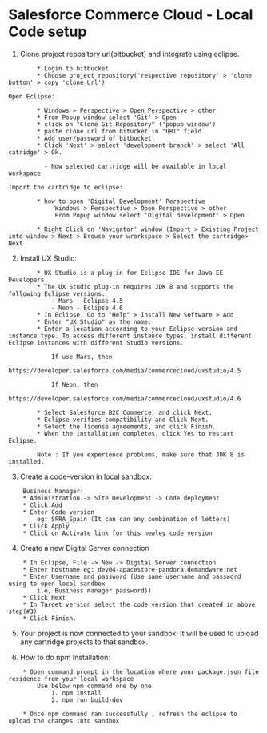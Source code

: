 # Salesforce Commerce Cloud - Local Code setup #

1. Clone project repository url(bitbucket) and integrate using eclipse.

```
		* Login to bitbucket 
		* Choose project repository('respective repository' > 'clone button' > copy 'clone Url')
```	
	Open Eclipse:
```	
		* Windows > Perspective > Open Perspective > other
		* From Popup window select 'Git' > Open
		* click on "Clone Git Repository" ('popup window')
		* paste clone url from bitucket in "URI" field
		* Add user/password of bitbucket.
		* Click 'Next' > select 'development branch' > select 'All catridge' > Ok.
		
		  - Now selected cartridge will be available in local workspace
```
	Import the cartridge to eclipse:
```	
		* how to open 'Digital Development' Perspective
			 Windows > Perspective > Open Perspective > other
			 From Popup window select 'Digital development' > Open
			 
		* Right Click on 'Navigator' window (Import > Existing Project into window > Next > Browse your wrorkspace > Select the cartridge> Next
```	

2. Install UX Studio:

```
		* UX Studio is a plug-in for Eclipse IDE for Java EE Developers.
		* The UX Studio plug-in requires JDK 8 and supports the following Eclipse versions.
			- Mars - Eclipse 4.5
			- Neon - Eclipse 4.6
		* In Eclipse, Go to "Help" > Install New Software > Add
		* Enter "UX Studio" as the name.
		* Enter a location according to your Eclipse version and instance type. To access different instance types, install different Eclipse instances with different Studio versions.

			If use Mars, then
			https://developer.salesforce.com/media/commercecloud/uxstudio/4.5

			If Neon, then
			https://developer.salesforce.com/media/commercecloud/uxstudio/4.6

		* Select Salesforce B2C Commerce, and click Next.
		* Eclipse verifies compatibility and Click Next.
		* Select the license agreements, and click Finish.
		* When the installation completes, click Yes to restart Eclipse.

		Note : If you experience problems, make sure that JDK 8 is installed.
```

3. Create a code-version in local sandbox:

```
	Business Manager:
	* Administration -> Site Development -> Code deployment
	* Click Add
	* Enter Code version 
		eg: SFRA_Spain (It can can any combination of letters)
	* Click Apply
	* Click on Activate link for this newley code version
```

4. Create a new Digital Server connection

```
	* In Eclipse, File -> New -> Digital Server connection
	* Enter hostname eg: dev04-apacestore-pandora.demandware.net
	* Enter Username and password (Use same username and password using to open local sandbox 
		i.e, Business manager password))
	* Click Next
	* In Target version select the code version that created in above step(#3)
	* Click Finish.
```	

5. Your project is now connected to your sandbox. It will be used to upload any cartridge projects to that sandbox.


6. How to do npm Installation:

```
	* Open command prompt in the location where your package.json file residence from your local workspace
		Use below npm command one by one
			1. npm install
			2. npm run build-dev 

	* Once npm command ran successfully , refresh the eclipse to upload the changes into sandbox
```
	
